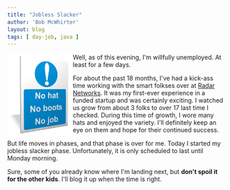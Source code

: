 ```yaml
---
title: "Jobless Slacker"
author: 'Bob McWhirter'
layout: blog
tags: [ day-job, java ]
---
```

<img width="151" height="188" align="left" title="No Job!" id="image152" alt="No Job!" src="/blog/assets/no_job.gif"/>Well, as of this evening, I'm willfully unemployed.  At least for a few days.

For about the past 18 months, I've had a kick-ass time working with the smart folkses over at <a title="Radar Networks" href="http://www.radarnetworks.com/">Radar Networks</a>.  It was my first-ever experience in a funded startup and was certainly exciting.  I watched us grow from about 3 folks to over 17 last time I checked.  During this time of growth, I wore many hats and enjoyed the variety.  I'll definitely keep an eye on them and hope for their continued success.

But life moves in phases, and that phase is over for me.  Today I started my jobless slacker phase.  Unfortunately, it is only scheduled to last until Monday morning.

Sure, some of you already know where I'm landing next, but <strong>don't spoil it for the other kids</strong>.  I'll blog it up when the time is right.
